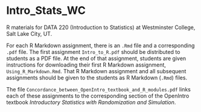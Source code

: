 # Intro_Stats_WC

R materials for DATA 220 (Introduction to Statistics) at Westminster College, Salt Lake City, UT.

For each R Markdown assignment, there is an `.Rmd` file and a corresponding `.pdf` file. The first assignment `Intro_to_R.pdf` should be distributed to students as a PDF file. At the end of that assignment, students are given instructions for downloading their first R Markdown assignment, `Using_R_Markdown.Rmd`. That R Markdown assignment and all subsequent assignments should be given to the students as R Markdown (`.Rmd`) files.


The file `Concordance_between_OpenIntro_textbook_and_R_modules.pdf` links each of these assignments to the corresponding section of the OpenIntro textbook *Introductory Statistics with Randomization and Simulation*.
